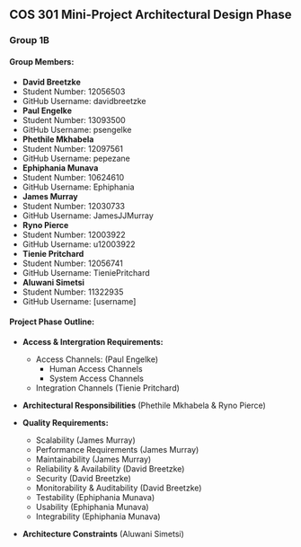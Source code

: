 ## COS 301 Mini-Project Architectural Design Phase
### Group 1B

#### Group Members:
 - **David Breetzke**
  - Student Number: 12056503
  - GitHub Username: davidbreetzke
 - **Paul Engelke**
  - Student Number: 13093500
  - GitHub Username: psengelke
 - **Phethile Mkhabela**
  - Student Number: 12097561
  - GitHub Username: pepezane
 - **Ephiphania Munava**
  - Student Number: 10624610
  - GitHub Username: Ephiphania
 - **James Murray**
  - Student Number: 12030733
  - GitHub Username: JamesJJMurray
 - **Ryno Pierce**
  - Student Number: 12003922
  - GitHub Username: u12003922
 - **Tienie Pritchard**
  - Student Number: 12056741
  - GitHub Username: TieniePritchard
 - **Aluwani Simetsi**
  - Student Number: 11322935
  - GitHub Username: [username]

#### Project Phase Outline:
 - **Access & Intergration Requirements:**
   - Access Channels: (Paul Engelke)
     - Human Access Channels
     - System Access Channels
   - Integration Channels (Tienie Pritchard)
   
 - **Architectural Responsibilities** (Phethile Mkhabela & Ryno Pierce)
 
 - **Quality Requirements:**
   - Scalability (James Murray)
   - Performance Requirements (James Murray)
   - Maintainability (James Murray)
   - Reliability & Availability (David Breetzke)
   - Security (David Breetzke)
   - Monitorability & Auditability (David Breetzke)
   - Testability (Ephiphania Munava)
   - Usability (Ephiphania Munava)
   - Integrability (Ephiphania Munava)
   
 - **Architecture Constraints** (Aluwani Simetsi)